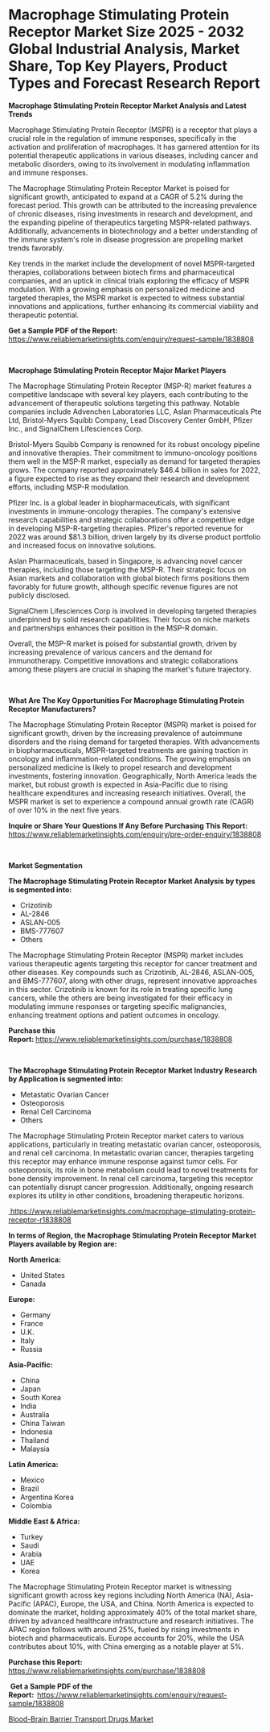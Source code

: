 <p><h1>Macrophage Stimulating Protein Receptor Market Size 2025 - 2032 Global Industrial Analysis, Market Share, Top Key Players, Product Types and Forecast Research Report</h1></p><p><strong>Macrophage Stimulating Protein Receptor Market Analysis and Latest Trends</strong></p>
<p><p>Macrophage Stimulating Protein Receptor (MSPR) is a receptor that plays a crucial role in the regulation of immune responses, specifically in the activation and proliferation of macrophages. It has garnered attention for its potential therapeutic applications in various diseases, including cancer and metabolic disorders, owing to its involvement in modulating inflammation and immune responses.</p><p>The Macrophage Stimulating Protein Receptor Market is poised for significant growth, anticipated to expand at a CAGR of 5.2% during the forecast period. This growth can be attributed to the increasing prevalence of chronic diseases, rising investments in research and development, and the expanding pipeline of therapeutics targeting MSPR-related pathways. Additionally, advancements in biotechnology and a better understanding of the immune system's role in disease progression are propelling market trends favorably.</p><p>Key trends in the market include the development of novel MSPR-targeted therapies, collaborations between biotech firms and pharmaceutical companies, and an uptick in clinical trials exploring the efficacy of MSPR modulation. With a growing emphasis on personalized medicine and targeted therapies, the MSPR market is expected to witness substantial innovations and applications, further enhancing its commercial viability and therapeutic potential.</p></p>
<p><strong>Get a Sample PDF of the Report:&nbsp;</strong> <a href="https://www.reliablemarketinsights.com/enquiry/request-sample/1838808?utm_campaign=3200&utm_medium=2&utm_source=Github&utm_content=ia&utm_term=09032025&utm_id=macrophage-stimulating-protein-receptor">https://www.reliablemarketinsights.com/enquiry/request-sample/1838808</a></p>
<p>&nbsp;</p>
<p><strong>Macrophage Stimulating Protein Receptor Major Market Players</strong></p>
<p><p>The Macrophage Stimulating Protein Receptor (MSP-R) market features a competitive landscape with several key players, each contributing to the advancement of therapeutic solutions targeting this pathway. Notable companies include Advenchen Laboratories LLC, Aslan Pharmaceuticals Pte Ltd, Bristol-Myers Squibb Company, Lead Discovery Center GmbH, Pfizer Inc., and SignalChem Lifesciences Corp.</p><p>Bristol-Myers Squibb Company is renowned for its robust oncology pipeline and innovative therapies. Their commitment to immuno-oncology positions them well in the MSP-R market, especially as demand for targeted therapies grows. The company reported approximately $46.4 billion in sales for 2022, a figure expected to rise as they expand their research and development efforts, including MSP-R modulation.</p><p>Pfizer Inc. is a global leader in biopharmaceuticals, with significant investments in immune-oncology therapies. The company's extensive research capabilities and strategic collaborations offer a competitive edge in developing MSP-R-targeting therapies. Pfizer's reported revenue for 2022 was around $81.3 billion, driven largely by its diverse product portfolio and increased focus on innovative solutions.</p><p>Aslan Pharmaceuticals, based in Singapore, is advancing novel cancer therapies, including those targeting the MSP-R. Their strategic focus on Asian markets and collaboration with global biotech firms positions them favorably for future growth, although specific revenue figures are not publicly disclosed.</p><p>SignalChem Lifesciences Corp is involved in developing targeted therapies underpinned by solid research capabilities. Their focus on niche markets and partnerships enhances their position in the MSP-R domain. </p><p>Overall, the MSP-R market is poised for substantial growth, driven by increasing prevalence of various cancers and the demand for immunotherapy. Competitive innovations and strategic collaborations among these players are crucial in shaping the market's future trajectory.</p></p>
<p>&nbsp;</p>
<p><strong>What Are The Key Opportunities For Macrophage Stimulating Protein Receptor Manufacturers?</strong></p>
<p><p>The Macrophage Stimulating Protein Receptor (MSPR) market is poised for significant growth, driven by the increasing prevalence of autoimmune disorders and the rising demand for targeted therapies. With advancements in biopharmaceuticals, MSPR-targeted treatments are gaining traction in oncology and inflammation-related conditions. The growing emphasis on personalized medicine is likely to propel research and development investments, fostering innovation. Geographically, North America leads the market, but robust growth is expected in Asia-Pacific due to rising healthcare expenditures and increasing research initiatives. Overall, the MSPR market is set to experience a compound annual growth rate (CAGR) of over 10% in the next five years.</p></p>
<p><strong>Inquire or Share Your Questions If Any Before Purchasing This Report:</strong> <a href="https://www.reliablemarketinsights.com/enquiry/pre-order-enquiry/1838808?utm_campaign=3200&utm_medium=2&utm_source=Github&utm_content=ia&utm_term=09032025&utm_id=macrophage-stimulating-protein-receptor">https://www.reliablemarketinsights.com/enquiry/pre-order-enquiry/1838808</a></p>
<p>&nbsp;</p>
<p><strong>Market Segmentation</strong></p>
<p><strong>The Macrophage Stimulating Protein Receptor Market Analysis by types is segmented into:</strong></p>
<p><ul><li>Crizotinib</li><li>AL-2846</li><li>ASLAN-005</li><li>BMS-777607</li><li>Others</li></ul></p>
<p><p>The Macrophage Stimulating Protein Receptor (MSPR) market includes various therapeutic agents targeting this receptor for cancer treatment and other diseases. Key compounds such as Crizotinib, AL-2846, ASLAN-005, and BMS-777607, along with other drugs, represent innovative approaches in this sector. Crizotinib is known for its role in treating specific lung cancers, while the others are being investigated for their efficacy in modulating immune responses or targeting specific malignancies, enhancing treatment options and patient outcomes in oncology.</p></p>
<p><strong>Purchase this Report:&nbsp;</strong><a href="https://www.reliablemarketinsights.com/purchase/1838808?utm_campaign=3200&utm_medium=2&utm_source=Github&utm_content=ia&utm_term=09032025&utm_id=macrophage-stimulating-protein-receptor">https://www.reliablemarketinsights.com/purchase/1838808</a></p>
<p>&nbsp;</p>
<p><strong>The Macrophage Stimulating Protein Receptor Market Industry Research by Application is segmented into:</strong></p>
<p><ul><li>Metastatic Ovarian Cancer</li><li>Osteoporosis</li><li>Renal Cell Carcinoma</li><li>Others</li></ul></p>
<p><p>The Macrophage Stimulating Protein Receptor market caters to various applications, particularly in treating metastatic ovarian cancer, osteoporosis, and renal cell carcinoma. In metastatic ovarian cancer, therapies targeting this receptor may enhance immune response against tumor cells. For osteoporosis, its role in bone metabolism could lead to novel treatments for bone density improvement. In renal cell carcinoma, targeting this receptor can potentially disrupt cancer progression. Additionally, ongoing research explores its utility in other conditions, broadening therapeutic horizons.</p></p>
<p><a href="https://www.reliablemarketinsights.com/macrophage-stimulating-protein-receptor-r1838808?utm_campaign=3200&utm_medium=2&utm_source=Github&utm_content=ia&utm_term=09032025&utm_id=macrophage-stimulating-protein-receptor">&nbsp;https://www.reliablemarketinsights.com/macrophage-stimulating-protein-receptor-r1838808</a></p>
<p><strong>In terms of Region, the Macrophage Stimulating Protein Receptor Market Players available by Region are:</strong></p>
<p>
    <p> <strong> North America: </strong>
        <ul>
            <li>United States</li>
            <li>Canada</li>
        </ul>
        </p> 
    <p> <strong> Europe: </strong>
        <ul>
            <li>Germany</li>
            <li>France</li>
            <li>U.K.</li>
            <li>Italy</li>
            <li>Russia</li>
        </ul>
        </p> 
    <p> <strong> Asia-Pacific: </strong>
        <ul>
            <li>China</li>
            <li>Japan</li>
            <li>South Korea</li>
            <li>India</li>
            <li>Australia</li>
            <li>China Taiwan</li>
            <li>Indonesia</li>
            <li>Thailand</li>
            <li>Malaysia</li>
        </ul>
        </p> 
    <p> <strong> Latin America: </strong>
        <ul>
            <li>Mexico</li>
            <li>Brazil</li>
            <li>Argentina Korea</li>
            <li>Colombia</li>
        </ul>
        </p> 
    <p> <strong> Middle East & Africa: </strong>
        <ul>
            <li>Turkey</li>
            <li>Saudi</li>
            <li>Arabia</li>
            <li>UAE</li>
            <li>Korea</li>
        </ul>
    </p>
    </p>
<p><p>The Macrophage Stimulating Protein Receptor market is witnessing significant growth across key regions including North America (NA), Asia-Pacific (APAC), Europe, the USA, and China. North America is expected to dominate the market, holding approximately 40% of the total market share, driven by advanced healthcare infrastructure and research initiatives. The APAC region follows with around 25%, fueled by rising investments in biotech and pharmaceuticals. Europe accounts for 20%, while the USA contributes about 10%, with China emerging as a notable player at 5%.</p></p>
<p><strong>Purchase this Report: </strong><a href="https://www.reliablemarketinsights.com/purchase/1838808?utm_campaign=3200&utm_medium=2&utm_source=Github&utm_content=ia&utm_term=09032025&utm_id=macrophage-stimulating-protein-receptor">https://www.reliablemarketinsights.com/purchase/1838808</a></p>
<p>&nbsp;<strong>Get a Sample PDF of the Report:&nbsp;&nbsp;</strong><a href="https://www.reliablemarketinsights.com/enquiry/request-sample/1838808?utm_campaign=3200&utm_medium=2&utm_source=Github&utm_content=ia&utm_term=09032025&utm_id=macrophage-stimulating-protein-receptor">https://www.reliablemarketinsights.com/enquiry/request-sample/1838808</a></p>
<p><strong></strong></p>
<p><p><a href="https://github.com/xtysizov/Market-Research-Report-List-1/blob/main/blood-brain-barrier-transport-drugs-market.md?utm_campaign=3200&utm_medium=2&utm_source=Github&utm_content=ia&utm_term=09032025&utm_id=macrophage-stimulating-protein-receptor">Blood-Brain Barrier Transport Drugs Market</a></p></p>